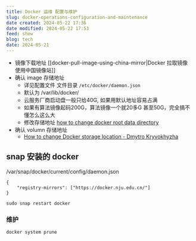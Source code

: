 ```yaml
---
title: Docker 运维 配置与维护
slug: docker-operations-configuration-and-maintenance
date created: 2024-05-22 17:36
date modified: 2024-05-22 17:53
feed: show
blog: tech
date: 2024-05-21
---
```


- 镜像下载地址  [[docker-pull-image-using-china-mirror|Docker 拉取镜像 使用中国镜像站]]
- 确认 image 存储地址
	- 详见配置文件 文件目录 `/etc/docker/daemon.json`
	- 默认为 /var/lib/docker/
	- 云服务厂商启动盘一般只给40G, 如果用默认地址容易占满
	- 如果有算法镜像起码200G，算法镜像一个就20多G 甚至50G，完全搞不懂怎么这么大
	- 修改存储地址 [how to change docker root data directory](https://tienbm90.medium.com/how-to-change-docker-root-data-directory-89a39be1a70b)
- 确认 volumn 存储地址
	- [How to change Docker storage location - Dmytro Kryvokhyzha](https://evodify.com/change-docker-storage-location/#:~:text=Edit%20the%20%2Fetc%2Fdefault%2Fdocker%20file%20by%20adding%20the%20new,should%20use%20%2Fmnt%2Fnewlocation%20as%20a%20new%20storage%20location.)



## snap 安装的 docker

/var/snap/docker/current/config/daemon.json
```
{
    "registry-mirrors": ["https://docker.nju.edu.cn/"]
}
```

```
sudo snap restart docker
```

### 维护

```sh
docker system prune
```
